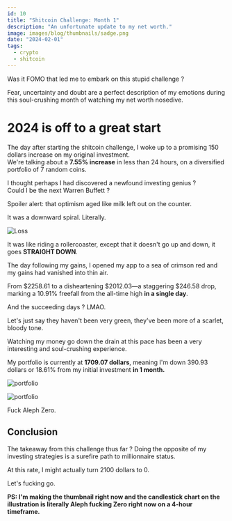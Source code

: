```yaml
---
id: 10
title: "Shitcoin Challenge: Month 1"
description: "An unfortunate update to my net worth."
image: images/blog/thumbnails/sadge.png
date: "2024-02-01"
tags:
  - crypto
  - shitcoin
---
```


Was it FOMO that led me to embark on this stupid challenge ?

Fear, uncertainty and doubt are a perfect description of my emotions during this
soul-crushing month of watching my net worth nosedive.

# 2024 is off to a great start

The day after starting the shitcoin challenge, I woke up to a promising 150
dollars increase on my original investment.\
We're talking about a **7.55% increase** in less than 24 hours, on a diversified
portfolio of 7 random coins.

I thought perhaps I had discovered a newfound investing genius ? \
Could I be the next Warren Buffett ?

Spoiler alert: that optimism aged like milk left out on the counter.

It was a downward spiral. Literally.

![Loss](/images/blog/10-chart.png)

It was like riding a rollercoaster, except that it doesn't go up and down, it
goes **STRAIGHT DOWN**.

The day following my gains, I opened my app to a sea of crimson red and my gains
had vanished into thin air.

From $2258.61 to a disheartening $2012.03—a staggering $246.58 drop, marking a
10.91% freefall from the all-time high **in a single day**.

And the succeeding days ? LMAO.

Let's just say they haven't been very green, they've been more of a scarlet,
bloody tone.

Watching my money go down the drain at this pace has been a very interesting and
soul-crushing experience.

My portfolio is currently at **1709.07 dollars**, meaning I'm down 390.93
dollars or 18.61% from my initial investment **in 1 month.**

![portfolio](/images/blog/10-portfolio.png)

![portfolio](/images/blog/10-profit.png)

Fuck Aleph Zero.

## Conclusion

The takeaway from this challenge thus far ? Doing the opposite of my investing
strategies is a surefire path to millionnaire status.

At this rate, I might actually turn 2100 dollars to 0.

Let's fucking go.

**PS: I'm making the thumbnail right now and the candlestick chart on the
illustration is literally Aleph fucking Zero right now on a 4-hour timeframe.**
